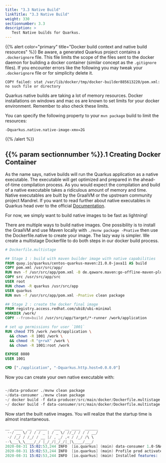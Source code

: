 ```yaml
---
title: "3.3 Native Build"
linkTitle: "3.3 Native Build"
weight: 330
sectionnumber: 3.3
description: >
   Test Native builds for Quarkus.
---
```


{{% alert color="primary" title="Docker build context and native build resources" %}}
Be aware, a generated Quarkus project contains a `.dockerignore` file. This file limits the scope of the files sent
to the docker daemon for building a docker container (similar concept as the `.gitignore` files). If you encounter
errors like the following you may tweak your `.dockerignore` file or for simplicity delete it.

```
COPY failed: stat /var/lib/docker/tmp/docker-builder885613220/pom.xml: no such file or directory
```

Quarkus native builds are taking a lot of memory resources. Docker installations on windows and mac os are known to set
limits for your docker environment. Remember to also check these limits.

You can specify the following property to your `mvn package` build to limit the resources:
```
-Dquarkus.native.native-image-xmx=2G
```
{{% /alert %}}


## {{% param sectionnumber %}}.1 Creating Docker Container

As the name says, native builds will run the Quarkus application as a native executable. The executable will get optimized and prepared in the ahead-of-time compilation process. As you would expect the compilation and build of a native executable takes a ridiculous amount of memory and time. Native executables are built by the GraalVM or the upstream community project Mandrel. If you want to read further about native executables in Quarkus head over to the official [Documentation](https://quarkus.io/guides/building-native-image).

For now, we simply want to build native images to be fast as lightning!

There are multiple ways to build native images. One possibility is to install the GraalVM and use Maven locally with `./mvnw package -Pnative` then use the Dockerfile.native to create your image.
The lazy way is simpler. We create a multistage Dockerfile to do both steps in our docker build process.

```Dockerfile
# Dockerfile.multistage

## Stage 1 : build with maven builder image with native capabilities
FROM quay.io/quarkus/centos-quarkus-maven:21.0.0-java11 AS build
COPY pom.xml /usr/src/app/
RUN mvn -f /usr/src/app/pom.xml -B de.qaware.maven:go-offline-maven-plugin:1.2.5:resolve-dependencies
COPY src /usr/src/app/src
USER root
RUN chown -R quarkus /usr/src/app
USER quarkus
RUN mvn -f /usr/src/app/pom.xml -Pnative clean package

## Stage 2 : create the docker final image
FROM registry.access.redhat.com/ubi8/ubi-minimal
WORKDIR /work/
COPY --from=build /usr/src/app/target/*-runner /work/application

# set up permissions for user `1001`
RUN chmod 775 /work /work/application \
  && chown -R 1001 /work \
  && chmod -R "g+rwX" /work \
  && chown -R 1001:root /work

EXPOSE 8080
USER 1001

CMD ["./application", "-Dquarkus.http.host=0.0.0.0"]

```

Now you can create your own native executable with:

```s

~/data-producer ./mvnw clean package
~/data-consumer ./mvnw clean package
~/ docker build -f data-producer/src/main/docker/Dockerfile.multistage -t data-producer:native data-producer/.
~/ docker build -f data-consumer/src/main/docker/Dockerfile.multistage -t data-consumer:native data-consumer/.

```

Now start the built native images. You will realize that the startup time is almost instantaneous.

```s
__  ____  __  _____   ___  __ ____  ______
 --/ __ \/ / / / _ | / _ \/ //_/ / / / __/
 -/ /_/ / /_/ / __ |/ , _/ ,< / /_/ /\ \
--\___\_\____/_/ |_/_/|_/_/|_|\____/___/
2020-08-31 15:02:53,244 INFO  [io.quarkus] (main) data-consumer 1.0-SNAPSHOT native (powered by Quarkus {{% param "quarkusVersion" %}}) started in 0.031s. Listening on: http://0.0.0.0:8080
2020-08-31 15:02:53,244 INFO  [io.quarkus] (main) Profile prod activated.
2020-08-31 15:02:53,244 INFO  [io.quarkus] (main) Installed features: [cdi, rest-client, resteasy, resteasy-jsonb, smallrye-health]

```
